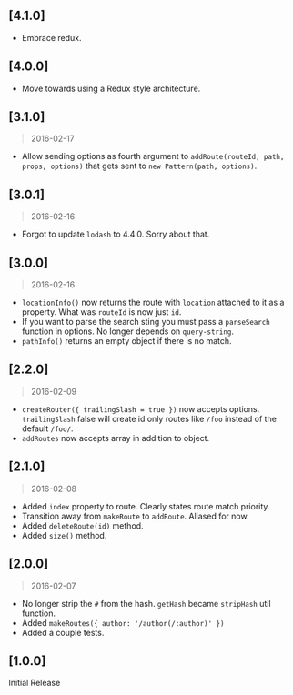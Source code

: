 ## [4.1.0]

* Embrace redux.

## [4.0.0]

* Move towards using a Redux style architecture.

## [3.1.0]
> 2016-02-17

* Allow sending options as fourth argument to `addRoute(routeId, path, props, options)` that gets sent to `new Pattern(path, options)`.

## [3.0.1]
> 2016-02-16

* Forgot to update `lodash` to 4.4.0. Sorry about that.

## [3.0.0]
> 2016-02-16

* `locationInfo()` now returns the route with `location` attached to it as a property. What was `routeId` is now just `id`.
* If you want to parse the search sting you must pass a `parseSearch` function in options. No longer depends on `query-string`.
* `pathInfo()` returns an empty object if there is no match.

## [2.2.0]
> 2016-02-09

* `createRouter({ trailingSlash = true })` now accepts options. `trailingSlash` false will create id only routes like `/foo` instead of the default `/foo/`.
* `addRoutes` now accepts array in addition to object.

## [2.1.0]
> 2016-02-08

* Added `index` property to route. Clearly states route match priority.
* Transition away from `makeRoute` to `addRoute`. Aliased for now.
* Added `deleteRoute(id)` method.
* Added `size()` method.

## [2.0.0]
> 2016-02-07

* No longer strip the `#` from the hash. `getHash` became `stripHash` util function.
* Added `makeRoutes({ author: '/author(/:author)' })`
* Added a couple tests.

## [1.0.0]
Initial Release
